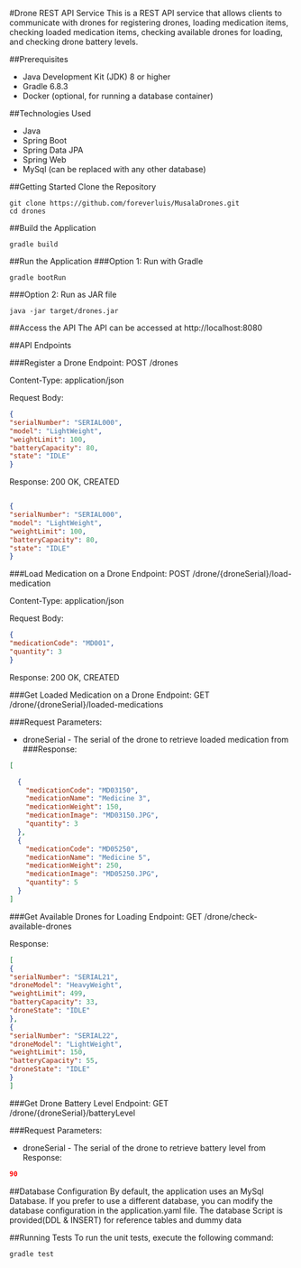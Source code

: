 #Drone REST API Service
This is a REST API service that allows clients to communicate with drones for registering drones, loading medication items, checking loaded medication items, checking available drones for loading, and checking drone battery levels.

##Prerequisites
- Java Development Kit (JDK) 8 or higher
- Gradle 6.8.3
- Docker (optional, for running a database container)

##Technologies Used
- Java
- Spring Boot
- Spring Data JPA
- Spring Web
- MySql (can be replaced with any other database)

##Getting Started
Clone the Repository
```shell
git clone https://github.com/foreverluis/MusalaDrones.git
cd drones
```
##Build the Application

```shell
gradle build
```
##Run the Application
###Option 1: Run with Gradle
```shell
gradle bootRun
```
###Option 2: Run as JAR file
```shell
java -jar target/drones.jar
```
##Access the API
The API can be accessed at http://localhost:8080

##API Endpoints

###Register a Drone
Endpoint: POST /drones

Content-Type: application/json

Request Body:

```json
{
"serialNumber": "SERIAL000",
"model": "LightWeight",
"weightLimit": 100,
"batteryCapacity": 80,
"state": "IDLE"
}

```
Response:
200 OK, CREATED
```json

{
"serialNumber": "SERIAL000",
"model": "LightWeight",
"weightLimit": 100,
"batteryCapacity": 80,
"state": "IDLE"
}
```
###Load Medication on a Drone
Endpoint: POST /drone/{droneSerial}/load-medication

Content-Type: application/json

Request Body:

```json
{
"medicationCode": "MD001",
"quantity": 3
}
```
Response:
200 OK, CREATED

###Get Loaded Medication on a Drone
Endpoint: GET /drone/{droneSerial}/loaded-medications

###Request Parameters:

- droneSerial - The serial of the drone to retrieve loaded medication from
###Response:

```json
[

  {
    "medicationCode": "MD03150",
    "medicationName": "Medicine 3",
    "medicationWeight": 150,
    "medicationImage": "MD03150.JPG",
    "quantity": 3
  },
  {
    "medicationCode": "MD05250",
    "medicationName": "Medicine 5",
    "medicationWeight": 250,
    "medicationImage": "MD05250.JPG",
    "quantity": 5
  }
]

```
###Get Available Drones for Loading
Endpoint: GET /drone/check-available-drones

Response:
```json
[
{
"serialNumber": "SERIAL21",
"droneModel": "HeavyWeight",
"weightLimit": 499,
"batteryCapacity": 33,
"droneState": "IDLE"
},
{
"serialNumber": "SERIAL22",
"droneModel": "LightWeight",
"weightLimit": 150,
"batteryCapacity": 55,
"droneState": "IDLE"
}
]
```

###Get Drone Battery Level
Endpoint: GET /drone/{droneSerial}/batteryLevel

###Request Parameters:

- droneSerial - The serial of the drone to retrieve battery level from
Response:
```json
90
```
##Database Configuration
By default, the application uses an MySql Database. If you prefer to use a different database, you can modify the database configuration in the application.yaml file.
The database Script is provided(DDL & INSERT) for reference tables and dummy data

##Running Tests
To run the unit tests, execute the following command:
```shell
gradle test
```
